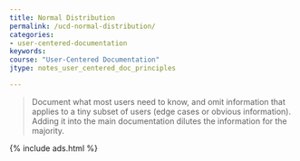 ```yaml
---
title: Normal Distribution
permalink: /ucd-normal-distribution/
categories:
- user-centered-documentation
keywords:
course: "User-Centered Documentation"
jtype: notes_user_centered_doc_principles

---
```


> Document what most users need to know, and omit information that applies to a tiny subset of users (edge cases or obvious information). Adding it into the main documentation dilutes the information for the majority.

{% include ads.html %}
